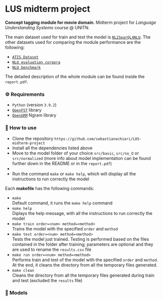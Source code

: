 # LUS midterm project
**Concept tagging module for movie domain**. Midterm project for *Language Understanding Systems* course @ UNITN.

The main dataset used for train and test the model is [`NL2SparQL4NLU`](https://github.com/esrel/NL2SparQL4NLU). The other datasets used for comparing the module performance are the following:
- [`ATIS Dataset`](https://github.com/howl-anderson/ATIS_dataset)
- [`NLU evaluation corpora`](https://github.com/sebischair/NLU-Evaluation-Corpora)
- [`NLU benchmark`](https://github.com/sonos/nlu-benchmark)

The detailed description of the whole module can be found inside the `report.pdf`. 

### ⚙️ Requirements
- `Python` (version `3.9.2`)
- [`OpenFST`](http://www.openfst.org/twiki/bin/view/FST/WebHome) library
- [`OpenGRM`](http://www.opengrm.org) Ngram library

### 🔧 How to use
- Clone the repository `https://github.com/sebastianochiari/LUS-midterm-project`
- Install all the dependencies listed above
- Move to the model folder of your choice `src/basic`, `src/no_O` or `src/normalized` (more info about model implementation can be found further down in the README or in the `report.pdf`)
- 
- Run the command `make` or `make help`, which will display all the instructions to run correctly the model

Each **makefile** has the following commands:
- `make`  
Default command, it runs the `make help` command
- `make help`  
Diplays the help message, with all the instructions to run correctly the model
- `make train order=<num> method=<method>`  
Trains the model with the specified `order` and `method` 
- `make test order=<num> method=<method>`  
Tests the model just trained. Testing is performed based on the files contained in the folder after training; parameters are optional and they are used to rename the `results.csv` file
- `make run order=<num> method=<method>`  
Performs train and test of the model with the specified `order` and `method`. At the end, it cleans the directory from all the temporary files generated.
- `make clean`  
Cleans the directory from all the temporary files generated during train and test (excluded the `results` file)

### 📝 Models

